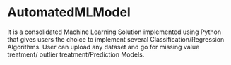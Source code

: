 # AutomatedMLModel
It is a consolidated Machine Learning Solution implemented using Python that gives users the choice to implement several Classification/Regression Algorithms. User can upload any dataset and go for missing value treatment/ outlier treatment/Prediction Models. 
